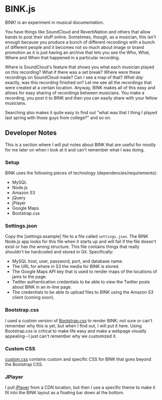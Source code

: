 # BINK.js

BINK! is an experiment in musical documentation.

You have things like SoundCloud and ReverbNation and others that allow bands to post their stuff online.  Sometimes, though, as a musician, this isn't enough because you produce a bunch of different recordings with a bunch of different people and it becomes not so much about image or brand promotion as it is just having an archive that lets you see the Who, What, Where and When that happened in a particular recording.

Where is SoundCloud's feature that shows you what each musician played on this recording?  What if there was a set break?  Where were these recordings on SoundCloud made?  Can I see a map of that?  _What day_ exactly, was this recording finished on?  Let me see all the recordings that were created at a certain location. Anyway, BINK makes all of this easy and allows for easy sharing of recordings between musicians.  You make a recording, you post it to BINK and then you can easily share with your fellow musicians.

Searching also makes it quite easy to find out "what was that I thing I played last spring with those guys from college?" and so on.

## Developer Notes

This is a section where I will put notes about BINK that are useful for mostly for me later on when I look at it and can't remember what I was doing.

### Setup

BINK uses the following pieces of technology (dependencies/requirements):

- MySQL
- Node.js
- Amazon S3
- jQuery
- jPlayer
- Google Maps
- Bootstrap.css

### Settings.json

Copy the [settings.example] file to a file called `settings.json`.  The BINK Node.js app looks for this file when it starts up and will fail if the file doesn't exist or has the wrong structure.  This file contains things that really shouldn't be hardcoded and stored in Git. Specifically:

- MySQL host, user, password, port, and database name.
- The URL for where in S3 the media for BINK is stored.
- The Google Maps API key that is used to render maps of the locations of jams to the page.
- Twitter authentication credentials to be able to view the Twitter posts about BINK in an in-line page.
- The credentials to be able to upload files to BINK using the Amazon S3 client (coming soon).

### Bootstrap.css

I used a custom version of [Bootstrap.css](http://getbootstrap.com/css/) to render BINK; not sure or can't remember why this is yet, but when I find out, I will put it here.  Using Bootstrap.css is critical to make life easy and make a webpage visually appealing--I just can't remember why we customized it.

### Custom CSS

[custom.css](public/css/custom.css) contains custom and specific CSS for BINK that goes beyond the Bootstrap CSS.

### JPlayer

I pull [jPlayer](http://jplayer.org/) from a CDN location, but then I use a specific theme to make it fit into the BINK layout as a floating bar down at the bottom.